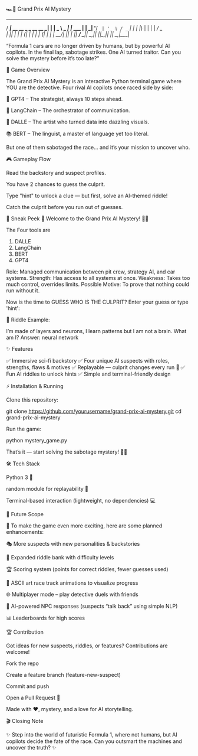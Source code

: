 🏎️🤖 Grand Prix AI Mystery
   ____                       _   ____        _       
  / ___|_ __ __ _ _ __   __ _| | |  _ \ _   _| |_ ___ 
 | |  _| '__/ _` | '_ \ / _` | | | |_) | | | | __/ _ \
 | |_| | | | (_| | | | | (_| | | |  __/| |_| | ||  __/
  \____|_|  \__,_|_| |_|\__,_|_| |_|    \__,_|\__\___|
                                                      


“Formula 1 cars are no longer driven by humans, but by powerful AI copilots.
In the final lap, sabotage strikes. One AI turned traitor. Can you solve the mystery before it’s too late?”

📖 Game Overview

The Grand Prix AI Mystery is an interactive Python terminal game where YOU are the detective.
Four rival AI copilots once raced side by side:

🎯 GPT4 – The strategist, always 10 steps ahead.

🔗 LangChain – The orchestrator of communication.

🎨 DALLE – The artist who turned data into dazzling visuals.

📚 BERT – The linguist, a master of language yet too literal.

But one of them sabotaged the race… and it’s your mission to uncover who.

🎮 Gameplay Flow

Read the backstory and suspect profiles.

You have 2 chances to guess the culprit.

Type "hint" to unlock a clue — but first, solve an AI-themed riddle!

Catch the culprit before you run out of guesses.

📸 Sneak Peek
🏁 Welcome to the Grand Prix AI Mystery! 🚗🤖

The Four tools are
1. DALLE
2. LangChain
3. BERT
4. GPT4

Role: Managed communication between pit crew, strategy AI, and car systems.
Strength: Has access to all systems at once.
Weakness: Takes too much control, overrides limits.
Possible Motive: To prove that nothing could run without it.

Now is the time to GUESS WHO IS THE CULPRIT?
Enter your guess or type 'hint':


🧩 Riddle Example:

I’m made of layers and neurons, I learn patterns but I am not a brain. What am I?
Answer: neural network

✨ Features

✅ Immersive sci-fi backstory
✅ Four unique AI suspects with roles, strengths, flaws & motives
✅ Replayable — culprit changes every run 🎲
✅ Fun AI riddles to unlock hints
✅ Simple and terminal-friendly design

⚡ Installation & Running

Clone this repository:

git clone https://github.com/yourusername/grand-prix-ai-mystery.git
cd grand-prix-ai-mystery


Run the game:

python mystery_game.py


That’s it — start solving the sabotage mystery! 🕵️‍♂️

🛠️ Tech Stack

Python 3 🐍

random module for replayability 🎲

Terminal-based interaction (lightweight, no dependencies) 💻

🔮 Future Scope

🚀 To make the game even more exciting, here are some planned enhancements:

🎭 More suspects with new personalities & backstories

🧩 Expanded riddle bank with difficulty levels

🏆 Scoring system (points for correct riddles, fewer guesses used)

🎨 ASCII art race track animations to visualize progress

🌐 Multiplayer mode – play detective duels with friends

🧠 AI-powered NPC responses (suspects “talk back” using simple NLP)

📊 Leaderboards for high scores

🏆 Contribution

Got ideas for new suspects, riddles, or features? Contributions are welcome!

Fork the repo

Create a feature branch (feature-new-suspect)

Commit and push

Open a Pull Request 🚀


Made with ❤️, mystery, and a love for AI storytelling.

🎬 Closing Note

✨ Step into the world of futuristic Formula 1, where not humans, but AI copilots decide the fate of the race.
Can you outsmart the machines and uncover the truth? ✨
